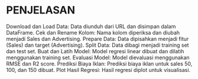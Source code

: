 # PENJELASAN

Download dan Load Data: Data diunduh dari URL dan disimpan dalam DataFrame.
Cek dan Rename Kolom: Nama kolom diperiksa dan diubah menjadi Sales dan Advertising.
Prepare Data: Data dipisahkan menjadi fitur (Sales) dan target (Advertising).
Split Data: Data dibagi menjadi training set dan test set.
Buat dan Latih Model: Model regresi linear dibuat dan dilatih menggunakan training set.
Evaluasi Model: Model dievaluasi menggunakan RMSE dan R2 score.
Prediksi Biaya Iklan: Prediksi biaya iklan untuk sales 50, 100, dan 150 dibuat.
Plot Hasil Regresi: Hasil regresi diplot untuk visualisasi.
